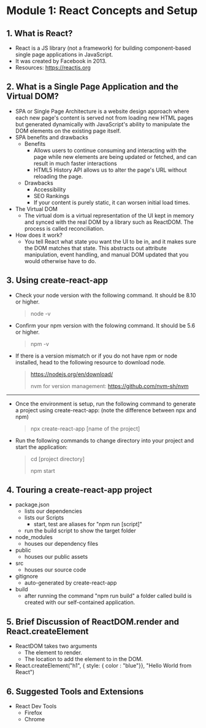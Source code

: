 # Module 1: React Concepts and Setup

## 1. What is React?

- React is a JS library (not a framework) for building component-based single page applications in JavaScript.
- It was created by Facebook in 2013.
- Resources: https://reactjs.org

## 2. What is a Single Page Application and the Virtual DOM?

- SPA or Single Page Architecture is a website design approach where each new page's content is served not from loading new HTML pages but generated dynamically with JavaScript's ability to manipulate the DOM elements on the existing page itself.
- SPA benefits and drawbacks
  - Benefits
    - Allows users to continue consuming and interacting with the page while new elements are being updated or fetched, and can result in much faster interactions
    - HTML5 History API allows us to alter the page's URL without reloading the page.
  - Drawbacks
    - Accessibility
    - SEO Rankings
    - If your content is purely static, it can worsen initial load times.
- The Virtual DOM
  - The virtual dom is a virtual representation of the UI kept in memory and synced with the real DOM by a library such as ReactDOM. The process is called reconciliation.
- How does it work?
  - You tell React what state you want the UI to be in, and it makes sure the DOM matches that state. This abstracts out attribute manipulation, event handling, and manual DOM updated that you would otherwise have to do.

## 3. Using create-react-app

- Check your node version with the following command. It should be 8.10 or higher.
  > node -v
- Confirm your npm version with the folowing command. It should be 5.6 or higher.
  > npm -v
- If there is a version mismatch or if you do not have npm or node installed, head to the following resource to download node.
  > https://nodejs.org/en/download/
  >
  > nvm for version management: https://github.com/nvm-sh/nvm

---

- Once the environment is setup, run the following command to generate a project using create-react-app: (note the difference between npx and npm)
  > npx create-react-app [name of the project]
- Run the following commands to change directory into your project and start the application:
  > cd [project directory]
  >
  > npm start

## 4. Touring a create-react-app project

- package.json
  - lists our dependencies
  - lists our Scripts
    - start, test are aliases for "npm run [script]"
  - run the build script to show the target folder
- node_modules
  - houses our dependency files
- public
  - houses our public assets
- src
  - houses our source code
- gitignore
  - auto-generated by create-react-app
- build
  - after running the command "npm run build" a folder called build is created with our self-contained application.

## 5. Brief Discussion of ReactDOM.render and React.createElement

- ReactDOM takes two arguments
  - The element to render.
  - The location to add the element to in the DOM.
- React.createElement("h1", { style: { color : "blue"}}, "Hello World from React")

## 6. Suggested Tools and Extensions

- React Dev Tools
  - Firefox
  - Chrome
